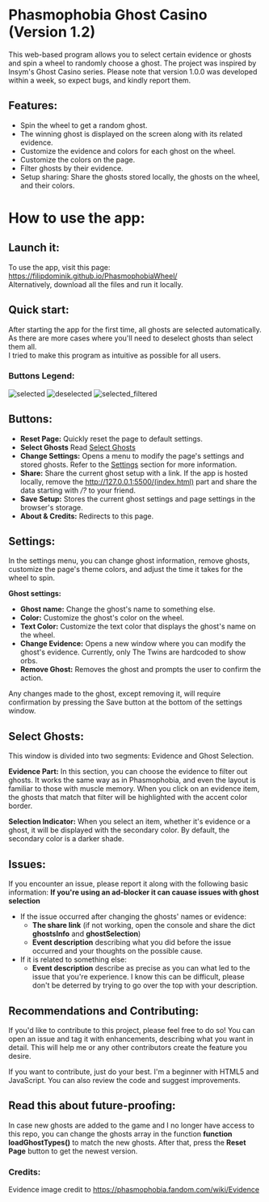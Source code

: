 # Phasmophobia Ghost Casino (Version 1.2)

This web-based program allows you to select certain evidence or ghosts and spin a wheel to randomly choose a ghost. The project was inspired by Insym's Ghost Casino series. Please note that version 1.0.0 was developed within a week, so expect bugs, and kindly report them.

## Features:
- Spin the wheel to get a random ghost.
- The winning ghost is displayed on the screen along with its related evidence.
- Customize the evidence and colors for each ghost on the wheel.
- Customize the colors on the page.
- Filter ghosts by their evidence.
- Setup sharing: Share the ghosts stored locally, the ghosts on the wheel, and their colors.

# How to use the app:
## Launch it:
To use the app, visit this page: https://filipdominik.github.io/PhasmophobiaWheel/ \
Alternatively, download all the files and run it locally.

## Quick start:
After starting the app for the first time, all ghosts are selected automatically. As there are more cases where you'll need to deselect ghosts than select them all.\
I tried to make this program as intuitive as possible for all users.
### Buttons Legend:
![selected](https://github.com/Filipdominik/PhasmophobiaWheel/assets/57330830/603a9de9-f411-4dbd-9f29-e4c0597416cb)
![deselected](https://github.com/Filipdominik/PhasmophobiaWheel/assets/57330830/d94e3ede-471c-4f91-ae55-39d86a7aea81)
![selected_filtered](https://github.com/Filipdominik/PhasmophobiaWheel/assets/57330830/9a11a5d4-1ae8-447e-adec-aecad651966a)




## Buttons:
- **Reset Page:** Quickly reset the page to default settings.
- **Select Ghosts** Read [Select Ghosts](#select-ghosts)
- **Change Settings:** Opens a menu to modify the page's settings and stored ghosts. Refer to the [Settings](#settings) section for more information.
- **Share:** Share the current ghost setup with a link. If the app is hosted locally, remove the http://127.0.0.1:5500/(index.html) part and share the data starting with */?* to your friend.
- **Save Setup:** Stores the current ghost settings and page settings in the browser's storage.
- **About & Credits:** Redirects to this page.

## Settings:
In the settings menu, you can change ghost information, remove ghosts, customize the page's theme colors, and adjust the time it takes for the wheel to spin.

**Ghost settings:** 
- **Ghost name:** Change the ghost's name to something else.
- **Color:** Customize the ghost's color on the wheel.
- **Text Color:** Customize the text color that displays the ghost's name on the wheel.
- **Change Evidence:** Opens a new window where you can modify the ghost's evidence. Currently, only The Twins are hardcoded to show orbs.
- **Remove Ghost:** Removes the ghost and prompts the user to confirm the action.

Any changes made to the ghost, except removing it, will require confirmation by pressing the Save button at the bottom of the settings window.

## Select Ghosts:
This window is divided into two segments: Evidence and Ghost Selection.

**Evidence Part:** In this section, you can choose the evidence to filter out ghosts. It works the same way as in Phasmophobia, and even the layout is familiar to those with muscle memory. When you click on an evidence item, the ghosts that match that filter will be highlighted with the accent color border.

**Selection Indicator:** When you select an item, whether it's evidence or a ghost, it will be displayed with the secondary color. By default, the secondary color is a darker shade.


## Issues:
If you encounter an issue, please report it along with the following basic information:
**If you're using an ad-blocker it can cauase issues with ghost selection**
- If the issue occurred after changing the ghosts' names or evidence:
  - **The share link** (if not working, open the console and share the dict **ghostsInfo** and **ghostSelection**)
  - **Event description** describing what you did before the issue occurred and your thoughts on the possible cause.
- If it is related to something else:
  - **Event description** describe as precise as you can what led to the issue that you're experience. I know this can be difficult, please don't be deterred by trying to go over the top with your description.

## Recommendations and Contributing:
If you'd like to contribute to this project, please feel free to do so! You can open an issue and tag it with enhancements, describing what you want in detail. This will help me or any other contributors create the feature you desire.

If you want to contribute, just do your best. I'm a beginner with HTML5 and JavaScript. You can also review the code and suggest improvements.

## Read this about future-proofing:
In case new ghosts are added to the game and I no longer have access to this repo, you can change the ghosts array in the function **function loadGhostTypes()** to match the new ghosts. After that, press the **Reset Page** button to get the newest version.

### Credits:
Evidence image credit to https://phasmophobia.fandom.com/wiki/Evidence
